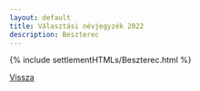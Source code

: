 ```yaml
---
layout: default
title: Választási névjegyzék 2022
description: Beszterec
---
```


{% include settlementHTMLs/Beszterec.html %}

[Vissza](./)